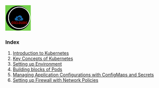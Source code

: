 <img src="images/c4logo.png">

### Index
  1. [Introduction to Kubernetes](https://github.com/submah/kubernetes/blob/master/introduction-to-kubernetes.md)
  2. [Key Concepts of Kubernetes]()
  3. [Setting up Environment]()
  4. [Building blocks of Pods]()
  5. [Managing Application Configurations with ConfigMaps and Secrets]()
  6. [Setting up Firewall with Network Policies]()

